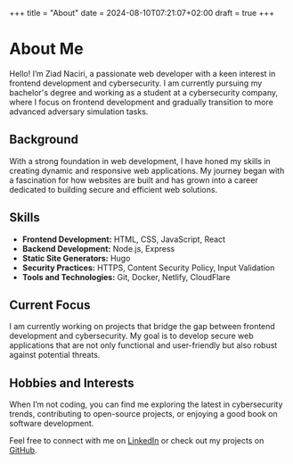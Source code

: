 +++
title = "About"
date = 2024-08-10T07:21:07+02:00
draft = true
+++

# About Me

Hello! I’m Ziad Naciri, a passionate web developer with a keen interest in frontend development and cybersecurity. I am currently pursuing my bachelor's degree and working as a student at a cybersecurity company, where I focus on frontend development and gradually transition to more advanced adversary simulation tasks.

## Background
With a strong foundation in web development, I have honed my skills in creating dynamic and responsive web applications. My journey began with a fascination for how websites are built and has grown into a career dedicated to building secure and efficient web solutions.

## Skills
- **Frontend Development:** HTML, CSS, JavaScript, React
- **Backend Development:** Node.js, Express
- **Static Site Generators:** Hugo
- **Security Practices:** HTTPS, Content Security Policy, Input Validation
- **Tools and Technologies:** Git, Docker, Netlify, CloudFlare

## Current Focus
I am currently working on projects that bridge the gap between frontend development and cybersecurity. My goal is to develop secure web applications that are not only functional and user-friendly but also robust against potential threats.

## Hobbies and Interests
When I’m not coding, you can find me exploring the latest in cybersecurity trends, contributing to open-source projects, or enjoying a good book on software development.

Feel free to connect with me on <a href="https://www.linkedin.com/in/ziad-naciri/" target="_blank" style="text-decoration: underline;">LinkedIn</a> or check out my projects on <a href="https://github.com/Ziad-Naciri" target="_blank" style="text-decoration: underline;">GitHub</a>.
